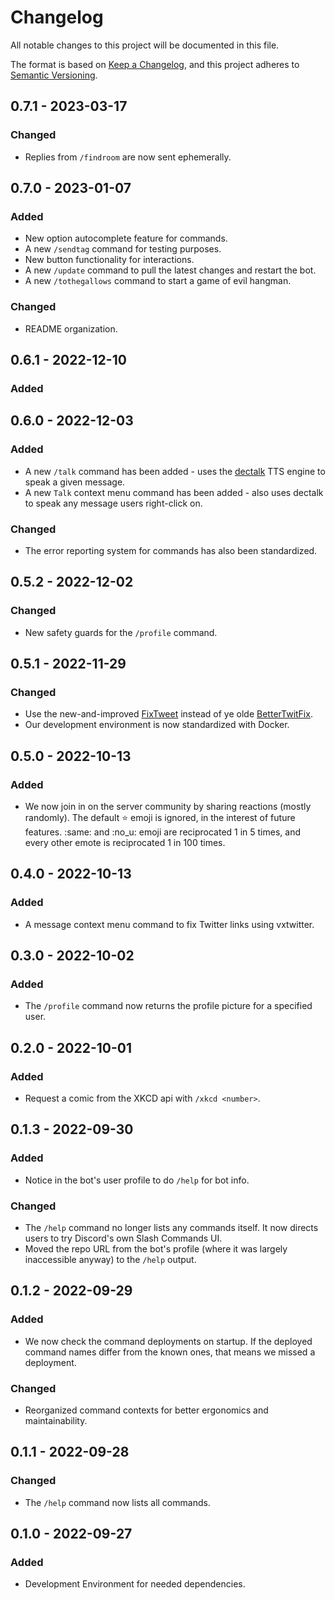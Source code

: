 # Changelog

All notable changes to this project will be documented in this file.

The format is based on [Keep a Changelog](https://keepachangelog.com/en/1.0.0/),
and this project adheres to [Semantic Versioning](https://semver.org/spec/v2.0.0.html).

## 0.7.1 - 2023-03-17
### Changed
- Replies from `/findroom` are now sent ephemerally.

## 0.7.0 - 2023-01-07
### Added
- New option autocomplete feature for commands.
- A new `/sendtag` command for testing purposes.
- New button functionality for interactions.
- A new `/update` command to pull the latest changes and restart the bot.
- A new `/tothegallows` command to start a game of evil hangman.

### Changed
- README organization.

## 0.6.1 - 2022-12-10
### Added


## 0.6.0 - 2022-12-03
### Added
- A new `/talk` command has been added - uses the [dectalk](https://github.com/babakinha/dectalk) TTS engine to speak a given message.
- A new `Talk` context menu command has been added - also uses dectalk to speak any message users right-click on.

### Changed
- The error reporting system for commands has also been standardized.

## 0.5.2 - 2022-12-02
### Changed
- New safety guards for the `/profile` command.

## 0.5.1 - 2022-11-29
### Changed
- Use the new-and-improved [FixTweet](https://github.com/FixTweet/FixTweet) instead of ye olde [BetterTwitFix](https://github.com/dylanpdx/BetterTwitFix).
- Our development environment is now standardized with Docker.

## 0.5.0 - 2022-10-13
### Added
- We now join in on the server community by sharing reactions (mostly randomly). The default :star: emoji is ignored, in the interest of future features. :same: and :no_u: emoji are reciprocated 1 in 5 times, and every other emote is reciprocated 1 in 100 times.

## 0.4.0 - 2022-10-13
### Added
- A message context menu command to fix Twitter links using vxtwitter.

## 0.3.0 - 2022-10-02
### Added
- The `/profile` command now returns the profile picture for a specified user.

## 0.2.0 - 2022-10-01
### Added
- Request a comic from the XKCD api with `/xkcd <number>`.

## 0.1.3 - 2022-09-30
### Added
- Notice in the bot's user profile to do `/help` for bot info.

### Changed
- The `/help` command no longer lists any commands itself. It now directs users to  try Discord's own Slash Commands UI.
- Moved the repo URL from the bot's profile (where it was largely inaccessible anyway) to the `/help` output.

## 0.1.2 - 2022-09-29
### Added
- We now check the command deployments on startup. If the deployed command names differ from the known ones, that means we missed a deployment.

### Changed
- Reorganized command contexts for better ergonomics and maintainability.

## 0.1.1 - 2022-09-28
### Changed
- The `/help` command now lists all commands.

## 0.1.0 - 2022-09-27
### Added
- Development Environment for needed dependencies.
